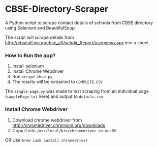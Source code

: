 # CBSE-Directory-Scraper
A Python script to scrape contact details of schools from CBSE directory using Selenium and BeautifulSoup

The script will scrape details from http://cbseaff.nic.in/cbse_aff/schdir_Report/userview.aspx into a sheet.

### How to Run the app?
1) Install selenium
2) Install Chrome Webdriver
3) Run `scrape_cbse.py`
4) The results will be extracted to `COMPLETE.CSV`

The `single-page.py` was made to test scraping from an individual page (`samplePage.txt` here) and output to `details.csv`

### Install Chrome Webdriver
1) Download chrome webdriver from http://chromedriver.chromium.org/downloads
2) Copy it into `/usr/local/bin/chromedriver on macOS`

OR Use `brew cask install chromedriver`
